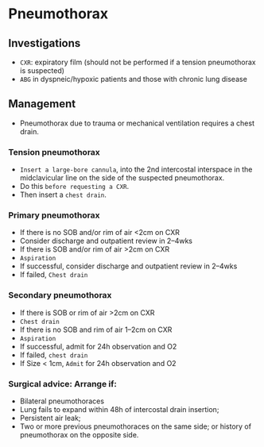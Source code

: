 # Pneumothorax

## Investigations

- `CXR`: expiratory film (should not be performed if a tension pneumothorax is suspected)
- `ABG` in dyspneic/hypoxic patients and those with chronic lung disease

## Management

- Pneumothorax due to trauma or mechanical ventilation requires a chest drain.

### Tension pneumothorax

- `Insert a large-bore cannula`, into the 2nd intercostal interspace in the midclavicular line on the side of the suspected pneumothorax.
- Do this `before requesting a CXR`.
- Then insert a `chest drain`.

### Primary pneumothorax

- If there is no SOB and/or rim of air <2cm on CXR
- Consider discharge and outpatient review in 2–4wks
- If there is SOB and/or rim of air >2cm on CXR
- `Aspiration`
- If successful, consider discharge and outpatient review in 2–4wks
- If failed, `Chest drain`

### Secondary pneumothorax

- If there is SOB or rim of air >2cm on CXR
- `Chest drain`
- If there is no SOB and rim of air 1–2cm on CXR
- `Aspiration`
- If successful, admit for 24h observation and O2
- If failed, `chest drain`
- If Size < 1cm, `Admit` for 24h observation and O2

### Surgical advice: Arrange if:

- Bilateral pneumothoraces
- Lung fails to expand within 48h of intercostal drain insertion;
- Persistent air leak;
- Two or more previous pneumothoraces on the same side; or history of pneumothorax on the opposite side.
